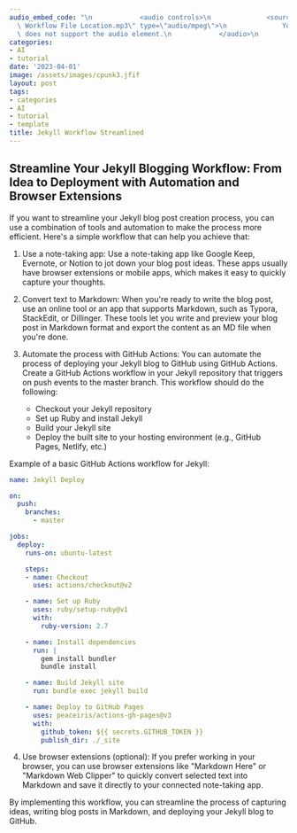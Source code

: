 ```yaml
---
audio_embed_code: "\n            <audio controls>\n              <source src=\"/assets/audio/2023-04-01-Jekyll\
  \ Workflow File Location.mp3\" type=\"audio/mpeg\">\n              Your browser\
  \ does not support the audio element.\n            </audio>\n            "
categories:
- AI
- tutorial
date: '2023-04-01'
image: /assets/images/cpunk3.jfif
layout: post
tags:
- categories
- AI
- tutorial
- template
title: Jekyll Workflow Streamlined
---
```

## Streamline Your Jekyll Blogging Workflow: From Idea to Deployment with Automation and Browser Extensions

If you want to streamline your Jekyll blog post creation process, you can use a combination of tools and automation to make the process more efficient. Here's a simple workflow that can help you achieve that:

1.  Use a note-taking app: Use a note-taking app like Google Keep, Evernote, or Notion to jot down your blog post ideas. These apps usually have browser extensions or mobile apps, which makes it easy to quickly capture your thoughts.
    
2.  Convert text to Markdown: When you're ready to write the blog post, use an online tool or an app that supports Markdown, such as Typora, StackEdit, or Dillinger. These tools let you write and preview your blog post in Markdown format and export the content as an MD file when you're done.
    
3.  Automate the process with GitHub Actions: You can automate the process of deploying your Jekyll blog to GitHub using GitHub Actions. Create a GitHub Actions workflow in your Jekyll repository that triggers on push events to the master branch. This workflow should do the following:
    
    -   Checkout your Jekyll repository
    -   Set up Ruby and install Jekyll
    -   Build your Jekyll site
    -   Deploy the built site to your hosting environment (e.g., GitHub Pages, Netlify, etc.)

Example of a basic GitHub Actions workflow for Jekyll:

```yaml
name: Jekyll Deploy

on:
  push:
    branches:
      - master

jobs:
  deploy:
    runs-on: ubuntu-latest

    steps:
    - name: Checkout
      uses: actions/checkout@v2

    - name: Set up Ruby
      uses: ruby/setup-ruby@v1
      with:
        ruby-version: 2.7

    - name: Install dependencies
      run: |
        gem install bundler
        bundle install

    - name: Build Jekyll site
      run: bundle exec jekyll build

    - name: Deploy to GitHub Pages
      uses: peaceiris/actions-gh-pages@v3
      with:
        github_token: ${{ secrets.GITHUB_TOKEN }}
        publish_dir: ./_site
```

4.  Use browser extensions (optional): If you prefer working in your browser, you can use browser extensions like "Markdown Here" or "Markdown Web Clipper" to quickly convert selected text into Markdown and save it directly to your connected note-taking app.

By implementing this workflow, you can streamline the process of capturing ideas, writing blog posts in Markdown, and deploying your Jekyll blog to GitHub.